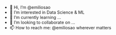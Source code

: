 - 👋 Hi, I’m @emiliosao
- 👀 I’m interested in Data Science & ML
- 🌱 I’m currently learning ...
- 💞️ I’m looking to collaborate on ...
- 📫 How to reach me: @emiliosao wherever matters

<!---
emiliosao/emiliosao is a ✨ special ✨ repository because its `README.md` (this file) appears on your GitHub profile.
You can click the Preview link to take a look at your changes.
--->
